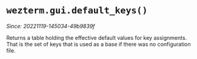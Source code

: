 # `wezterm.gui.default_keys()`

*Since: 20221119-145034-49b9839f*

Returns a table holding the effective default values for key assignments.  That
is the set of keys that is used as a base if there was no configuration file.


